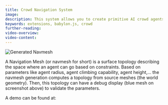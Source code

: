 ```yaml
---
title: Crowd Navigation System
image: 
description: This system allows you to create primitive AI crowd agents that follow a path along a specific mesh.
keywords: extensions, babylon.js, crowd
further-reading:
video-overview:
video-content:
---
```


![Generated Navmesh ](/img/extensions/navigation/NavMeshGeneration.png)

A Navigation Mesh (or navmesh for short) is a surface topology describing the space where an agent can go based on constraints.
Based on parameters like agent radius, agent climbing capability, agent height,... the navmesh generation computes a topology from source meshes (the world geometry).
Then, this topology can have a debug display (blue mesh on screenshot above) to validate the parameters. 

A demo can be found at: <Playground id="#HFY257#4" title="Crowd Navigation Demo" description="Simple example showcasing the crowd agent and nav mesh systems."/>
